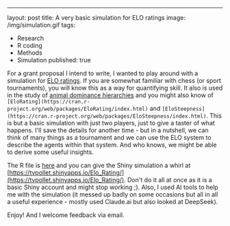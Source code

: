---
layout: post
title: A very basic simulation for ELO ratings
image: /img/simulation.gif
tags:
  - Research
  - R coding
  - Methods
  - Simulation
published: true

For a grant proposal I intend to write, I wanted to play around with a simulation for [ELO ratings](https://en.wikipedia.org/wiki/Elo_rating_system). If you are somewhat familiar with chess (or sport tournaments), you will know this as a way for quantifying skill. It also is used in the study of [animal dominance hierarchies](https://link.springer.com/article/10.1007/s10764-017-9952-2) and you might also know of `[EloRating](https://cran.r-project.org/web/packages/EloRating/index.html)` and `[EloSteepness](https://cran.r-project.org/web/packages/EloSteepness/index.html)`. This is but a basic simulation with just two players, just to give a taster of what happens. I'll save the details for another time - but in a nutshell, we can think of many things as a tournament and we can use the ELO system to describe the agents within that system. And who knows, we might be able to derive some useful insights.

The R file is [here](https://tvpollet.github.io/Files_for_sharing/elo_rating.R) and you can give the Shiny simulation a whirl at [https://tvpollet.shinyapps.io/Elo_Rating/](https://tvpollet.shinyapps.io/Elo_Rating/). Don't do it all at once as it is a basic Shiny account and might stop working ;). Also, I used AI tools to help me with the simulation (it messed up badly on some occasions but all in all a useful experience - mostly used Claude.ai but also looked at DeepSeek).

Enjoy! And I welcome feedback via email.